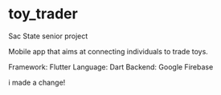 # toy_trader

Sac State senior project

Mobile app that aims at connecting individuals to trade toys.

Framework: Flutter
Language: Dart
Backend: Google Firebase

i made a change!
